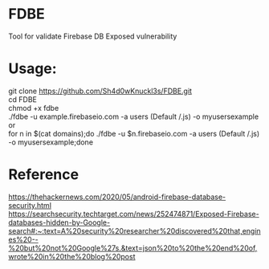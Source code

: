 # FDBE
Tool for validate Firebase DB Exposed vulnerability

# Usage:
git clone https://github.com/Sh4d0wKnuckl3s/FDBE.git
<br>cd FDBE
<br>chmod +x fdbe
<br>./fdbe -u example.firebaseio.com -a users (Default /.js) -o myusersexample
<br>or
<br>for n in $(cat domains);do ./fdbe -u $n.firebaseio.com -a users (Default /.js) -o myusersexample;done

# Reference
https://thehackernews.com/2020/05/android-firebase-database-security.html
<br>https://searchsecurity.techtarget.com/news/252474871/Exposed-Firebase-databases-hidden-by-Google-search#:~:text=A%20security%20researcher%20discovered%20that,engines%20--%20but%20not%20Google%27s.&text=json%20to%20the%20end%20of,wrote%20in%20the%20blog%20post
